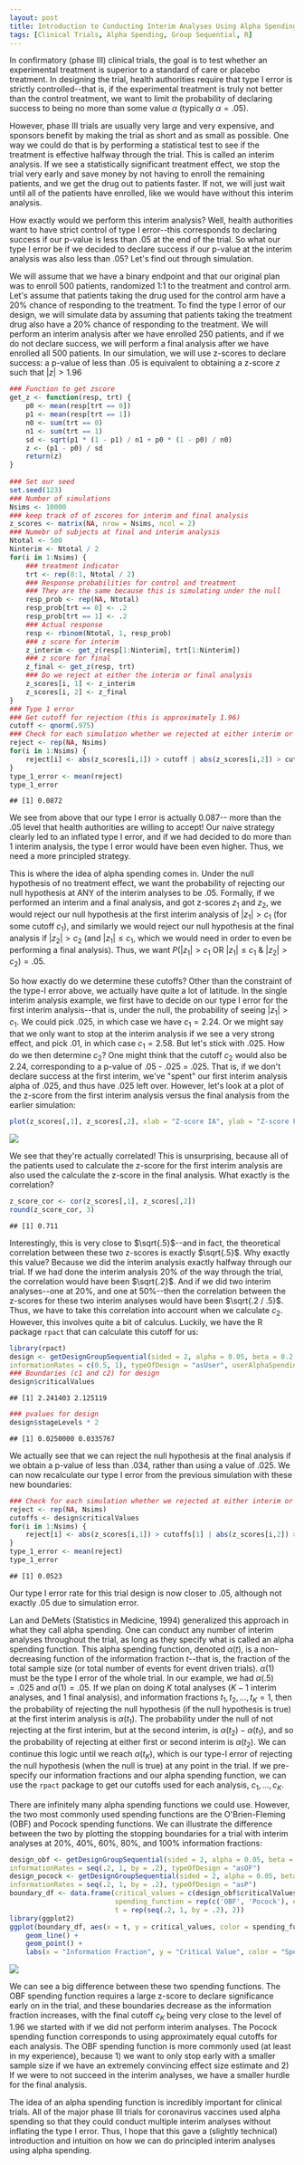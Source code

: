 ```yaml
---
layout: post
title: Introduction to Conducting Interim Analyses Using Alpha Spending
tags: [Clinical Trials, Alpha Spending, Group Sequential, R]
---
```

<style TYPE="text/css">
code.has-jax {font: inherit; font-size: 100%; background: inherit; border: inherit;}
</style>
<script type="text/x-mathjax-config">
MathJax.Hub.Config({
    tex2jax: {
        inlineMath: [['$','$'], ['\\(','\\)']],
        skipTags: ['script', 'noscript', 'style', 'textarea', 'pre'] // removed 'code' entry
    }
});
MathJax.Hub.Queue(function() {
    var all = MathJax.Hub.getAllJax(), i;
    for(i = 0; i < all.length; i += 1) {
        all[i].SourceElement().parentNode.className += ' has-jax';
    }
});
</script>
<script type="text/javascript" src="https://cdnjs.cloudflare.com/ajax/libs/mathjax/2.7.4/MathJax.js?config=TeX-AMS_HTML-full"></script>


In confirmatory (phase III) clinical trials, the goal is to test whether an experimental
treatment is superior to a standard of care or placebo treatment. In designing the trial, health authorities require that type I error is strictly controlled--that is, if the experimental treatment is truly not better than the control treatment, we want to limit the probability
of declaring success to being no more than some value $\alpha$ (typically $\alpha = .05$).

However, phase III trials are usually very large and very expensive, and sponsors
benefit by making the trial as short and as small as possible. One way we could do that
is by performing a statistical test to see if the treatment is effective halfway through the trial. This is called an interim analysis. If we see a statistically significant treatment effect, we stop the trial very early and save money by not having to enroll
the remaining patients, and we get the drug out to patients faster. If not, we
will just wait until all of the patients have enrolled, like we would have without
this interim analysis.

How exactly would we perform this interim analysis? Well, health authorities want
to have strict control of type I error--this corresponds to declaring success
if our p-value is less than .05 at the end of the trial. So what our type I error be if we decided to declare success if our p-value at the interim analysis was also less than .05? Let's find out through simulation.

We will assume that we have a binary endpoint and that our original plan was to enroll
500 patients, randomized 1:1 to the treatment and control arm. Let's assume that patients
taking the drug used for the control arm have a 20% chance of responding to the treatment.
To find the type I error of our design, we will simulate data by assuming that
patients taking the treatment drug also have a 20% chance of responding to the treatment. We
will perform an interim analysis after we have enrolled 250 patients, and if we do not
declare success, we will perform a final analysis after we have enrolled all 500
patients. In our simulation, we will use z-scores to declare success: a p-value of
less than .05 is equivalent to obtaining a z-score $z$ such that $|z| > 1.96$


```r
### Function to get zscore
get_z <- function(resp, trt) {
    p0 <- mean(resp[trt == 0])
    p1 <- mean(resp[trt == 1])
    n0 <- sum(trt == 0)
    n1 <- sum(trt == 1)
    sd <- sqrt(p1 * (1 - p1) / n1 + p0 * (1 - p0) / n0)
    z <- (p1 - p0) / sd
    return(z)
}
    
### Set our seed
set.seed(123)
### Number of simulations
Nsims <- 10000
### keep track of of zscores for interim and final analysis
z_scores <- matrix(NA, nrow = Nsims, ncol = 2)
### Numebr of subjects at final and interim analysis
Ntotal <- 500
Ninterim <- Ntotal / 2
for(i in 1:Nsims) {
    ### treatment indicator
    trt <- rep(0:1, Ntotal / 2)
    ### Response probabilities for control and treatment
    ### They are the same because this is simulating under the null
    resp_prob <- rep(NA, Ntotal)
    resp_prob[trt == 0] <- .2
    resp_prob[trt == 1] <- .2
    ### Actual response
    resp <- rbinom(Ntotal, 1, resp_prob)
    ### z score for interim
    z_interim <- get_z(resp[1:Ninterim], trt[1:Ninterim])
    ### z score for final
    z_final <- get_z(resp, trt)
    ### Do we reject at either the interim or final analysis
    z_scores[i, 1] <- z_interim
    z_scores[i, 2] <- z_final
}
### Type 1 error
### Get cutoff for rejection (this is approximately 1.96)
cutoff <- qnorm(.975)
### Check for each simulation whether we rejected at either interim or final analysis
reject <- rep(NA, Nsims)
for(i in 1:Nsims) {
    reject[i] <- abs(z_scores[i,1]) > cutoff | abs(z_scores[i,2]) > cutoff
}
type_1_error <- mean(reject)
type_1_error
```

```
## [1] 0.0872
```

We see from above that our type I error is actually 0.087--
more than the .05 level that health authorities are willing to accept! Our
naive strategy clearly led to an inflated type I error, and if we had decided
to do more than 1 interim analysis, the type I error would have been even higher. Thus,
we need a more principled strategy.

This is where the idea of alpha spending comes in. Under the null hypothesis
of no treatment effect, we want the probability of rejecting our null hypothesis
at ANY of the interim analyses to be .05. Formally, if we performed an interim and
a final analysis, and got z-scores $z_{1}$ and $z_{2}$, we would reject our null hypothesis at the first interim analysis of $|z_{1}| > c_{1}$ (for some cutoff $c_{1}$), and similarly we would reject our null hypothesis at the final analysis if $|z_{2}| > c_{2}$ (and $|z_{1}| \leq c_{1}$, which we would need in order to even be performing a final analysis). Thus, we want
$P(|z_{1}| > c_{1} \mbox{ OR } |z_{1}| \leq c_{1} \mbox{ & } |z_{2}| > c_{2}) = .05$.

So how exactly do we determine these cutoffs? Other than the constraint of the
type-I error above, we actually have quite a lot of latitude. In the single interim
analysis example, we first have to decide on our type I error for the first interim analysis--that is, under the null, the probability of seeing $|z_{1}| > c_{1}$. We could pick .025, in which case we have $c_{1} = 2.24$. Or we might say that we only want to stop
at the interim analysis if we see a very strong effect, and pick .01, in which case $c_{1} = 2.58$. But let's stick with .025. How do we then determine $c_{2}$? One might think
that the cutoff $c_{2}$ would also be 2.24, corresponding to a p-value of  .05 - .025 = .025. That is, if we don't declare success at the first interim, we've "spent" our first interim analysis alpha of .025, and thus have .025 left over. However, let's look at a plot
of the z-score from the first interim analysis versus the final analysis from the earlier simulation:


```r
plot(z_scores[,1], z_scores[,2], xlab = "Z-score IA", ylab = "Z-score FA")
```

![]({{site_url}}/img/blog_images/alpha_spending_explained_files/figure-html/plot_zscores-1.png)<!-- -->

We see that they're actually correlated! This is unsurprising, because all of the patients used to calculate the z-score for the first interim analysis are also used the calculate the z-score in the final analysis. What exactly is the correlation?


```r
z_score_cor <- cor(z_scores[,1], z_scores[,2])
round(z_score_cor, 3)
```

```
## [1] 0.711
```

Interestingly, this is very close to $\sqrt{.5}$--and in fact, the theoretical
correlation between these two z-scores is exactly $\sqrt{.5}$. Why exactly this value? Because we did the interim analysis exactly halfway through our trial. If we had done the interim analysis 20% of the way through the trial, the correlation would have been $\sqrt{.2}$. And if we did two interim analyses--one at 20%, and one at 50%--then the correlation between the z-scores for these two interim analyses would have been $\sqrt{.2 / .5}$. Thus, we have
to take this correlation into account when we calculate $c_{2}$. However, this
involves quite a bit of calculus. Luckily, we have the R package `rpact` that can calculate this cutoff for us:


```r
library(rpact)
design <- getDesignGroupSequential(sided = 2, alpha = 0.05, beta = 0.2,
informationRates = c(0.5, 1), typeOfDesign = "asUser", userAlphaSpending = c(.025, .05))
### Boundaries (c1 and c2) for design
design$criticalValues
```

```
## [1] 2.241403 2.125119
```

```r
### pvalues for design
design$stageLevels * 2
```

```
## [1] 0.0250000 0.0335767
```

We actually see that we can reject the null hypothesis at the final analysis if we obtain a p-value of less than .034, rather than using a value of .025. We can now recalculate our type I error from the previous simulation with these new boundaries:


```r
### Check for each simulation whether we rejected at either interim or final analysis
reject <- rep(NA, Nsims)
cutoffs <- design$criticalValues
for(i in 1:Nsims) {
    reject[i] <- abs(z_scores[i,1]) > cutoffs[1] | abs(z_scores[i,2]) > cutoffs[2]
}
type_1_error <- mean(reject)
type_1_error
```

```
## [1] 0.0523
```

Our type I error rate for this trial design is now closer to .05, although not exactly .05 due to simulation error. 

Lan and DeMets (Statistics in Medicine, 1994) generalized this approach in what they call alpha spending. One can conduct any number of interim analyses throughout the trial, as long as they specify what is called an alpha spending function. This alpha spending function, denoted $\alpha(t)$, is a non-decreasing function of the information fraction $t$--that is, the fraction of the total sample size (or total number of events for event driven trials). $\alpha(1)$ must be the type I error of the whole trial. In our example, we had $\alpha(.5) = .025$ and $\alpha(1) = .05$. If we plan on doing $K$ total analyses ($K-1$ interim analyses, and 1 final analysis), and information fractions $t_1, t_2, \ldots, t_K = 1$,  then the probability of rejecting the null hypothesis (if the null hypothesis is true) at the first interim analysis is $\alpha(t_1)$. The probability under the null of not rejecting at the first interim, but at the second interim, is $\alpha(t_2) - \alpha(t_1)$, and so the probability of rejecting at either first or second interim is $\alpha(t_2)$. We can continue this logic until we reach $\alpha(t_K)$, which is our type-I error of rejecting the null hypothesis (when the null is true) at any point in the trial. If we pre-specify our information fractions and our alpha spending function, we can use the `rpact` package to get our cutoffs used for each analysis, $c_1, \ldots, c_K$. 

There are infinitely many alpha spending functions we could use. However, the two
most commonly used spending functions are the O'Brien-Fleming (OBF) and Pocock spending functions.
We can illustrate the difference between the two by plotting the stopping boundaries for
a trial with interim analyses at 20%, 40%, 60%, 80%, and 100% information fractions:


```r
design_obf <- getDesignGroupSequential(sided = 2, alpha = 0.05, beta = 0.2,
informationRates = seq(.2, 1, by = .2), typeOfDesign = "asOF")
design_pocock <- getDesignGroupSequential(sided = 2, alpha = 0.05, beta = 0.2,
informationRates = seq(.2, 1, by = .2), typeOfDesign = "asP")
boundary_df <- data.frame(critical_values = c(design_obf$criticalValues, design_pocock$criticalValues),
                          spending_function = rep(c('OBF', 'Pocock'), each = 5),
                          t = rep(seq(.2, 1, by = .2), 2))
library(ggplot2)
ggplot(boundary_df, aes(x = t, y = critical_values, color = spending_function)) +
    geom_line() +
    geom_point() +
    labs(x = "Information Fraction", y = "Critical Value", color = "Spending Function")
```

![]({{site_url}}/img/blog_images/alpha_spending_explained_files/figure-html/obf_vs_pocock-1.png)<!-- -->

We can see a big difference between these two spending functions. The OBF spending
function requires a large z-score to declare significance early on in the trial,
and these boundaries decrease as the information fraction increases, with the final
cutoff $c_K$ being very close to the level of 1.96 we started with if we did not
perform interim analyses. The Pocock spending function corresponds to using
approximately equal cutoffs for each analysis. The OBF spending function is more commonly
used (at least in my experience), because 1) we want to only stop early with a smaller sample size if we have an extremely convincing effect size estimate and 2) If we were to not
succeed in the interim analyses, we have a smaller hurdle for the final analysis.

The idea of an alpha spending function is incredibly important for clinical trials. 
All of the major phase III trials for coronavirus vaccines used alpha spending so that
they could conduct multiple interim analyses without inflating the type I error. Thus, I hope that this gave a (slightly technical) introduction and intuition on how we can do principled interim analyses using alpha spending.
